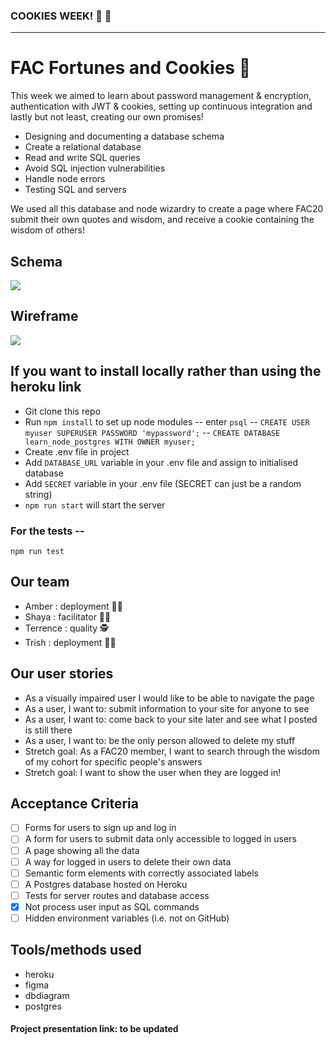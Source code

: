 ### COOKIES WEEK! 🍪 🥠

---

# FAC Fortunes and Cookies 🥠

This week we aimed to learn about password management & encryption, authentication with JWT & cookies, setting up continuous integration and lastly but not least, creating our own promises! 

- Designing and documenting a database schema
- Create a relational database
- Read and write SQL queries 
- Avoid SQL injection vulnerabilities
- Handle node errors 
- Testing SQL and servers 

We used all this database and node wizardry to create a page where FAC20 submit their own quotes and wisdom, and receive a cookie containing the wisdom of others! 

## Schema 

![](https://i.imgur.com/PxINJD5.png)

## Wireframe 

![](https://i.imgur.com/zDmmAj3.png)


## If you want to install locally rather than using the heroku link 

- Git clone this repo
- Run `npm install` to set up node modules
-- enter `psql`
-- `CREATE USER myuser SUPERUSER PASSWORD 'mypassword';`
-- `CREATE DATABASE learn_node_postgres WITH OWNER myuser;`
- Create .env file in project
- Add `DATABASE_URL` variable in your .env file and assign to initialised database
- Add `SECRET` variable in your .env file (SECRET can just be a random string) 
- `npm run start` will start the server 


### For the tests -- 

`npm run test` 


## Our team 

- Amber : deployment  🧙‍♂️
- Shaya : facilitator  🧞‍♀️
- Terrence : quality  🕵
- Trish : deployment  🧙‍♂️


## Our user stories 

- As a visually impaired user I would like to be able to navigate the page
- As a user, I want to: submit information to your site for anyone to see 
- As a user, I want to: come back to your site later and see what I posted is still there 
- As a user, I want to: be the only person allowed to delete my stuff
- Stretch goal: As a FAC20 member, I want to search through the wisdom of my cohort for specific people's answers
- Stretch goal: I want to show the user when they are logged in!


## Acceptance Criteria 

- [ ] Forms for users to sign up and log in
- [ ] A form for users to submit data only accessible to logged in users
- [ ] A page showing all the data
- [ ] A way for logged in users to delete their own data
- [ ] Semantic form elements with correctly associated labels
- [ ] A Postgres database hosted on Heroku
- [ ] Tests for server routes and database access
- [x] Not process user input as SQL commands
- [ ] Hidden environment variables (i.e. not on GitHub)

## Tools/methods used

- heroku
- figma
- dbdiagram
- postgres 

#### Project presentation link: to be updated 
<!--- () ---!>
